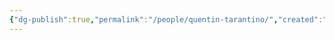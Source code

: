 ```yaml
---
{"dg-publish":true,"permalink":"/people/quentin-tarantino/","created":"2023-12-28","updated":"2023-12-28"}
---
```


